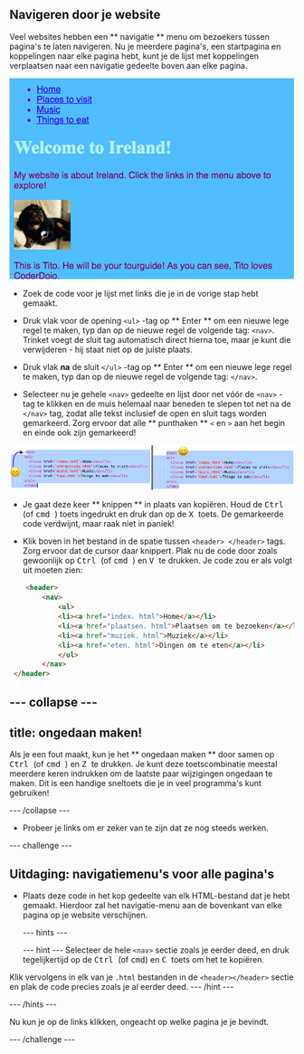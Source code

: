 ## Navigeren door je website

Veel websites hebben een ** navigatie ** menu om bezoekers tussen pagina's te laten navigeren. Nu je meerdere pagina's, een startpagina en koppelingen naar elke pagina hebt, kunt je de lijst met koppelingen verplaatsen naar een navigatie gedeelte boven aan elke pagina.

![Example of a web page with navigation links at the top](images/egNavLinksAtTop.png)

- Zoek de code voor je lijst met links die je in de vorige stap hebt gemaakt.

- Druk vlak voor de opening `<ul>` -tag op ** Enter ** om een ​​nieuwe lege regel te maken, typ dan op de nieuwe regel de volgende tag: `<nav>`. Trinket voegt de sluit tag automatisch direct hierna toe, maar je kunt die verwijderen - hij staat niet op de juiste plaats.

- Druk vlak **na** de sluit `</ul>` -tag op ** Enter ** om een ​​nieuwe lege regel te maken, typ dan op de nieuwe regel de volgende tag: `</nav>`.

- Selecteer nu je gehele `<nav>` gedeelte en lijst door net vóór de `<nav>` -tag te klikken en de muis helemaal naar beneden te slepen tot net na de ` </nav>` tag, zodat alle tekst inclusief de open en sluit tags worden gemarkeerd. Zorg ervoor dat alle ** punthaken ** `<` en `>` aan het begin en einde ook zijn gemarkeerd!

![Text on the left is not fully selected while the text on the right is](images/egSelectedYayWoops.png)

- Je gaat deze keer ** knippen ** in plaats van kopiëren. Houd de <kbd>Ctrl</kbd> (of <kbd> cmd </kbd>) toets ingedrukt en druk dan op de <kbd> X </kbd> toets. De gemarkeerde code verdwijnt, maar raak niet in paniek!

- Klik boven in het bestand in de spatie tussen `<header> </header>` tags. Zorg ervoor dat de cursor daar knippert. Plak nu de code door zoals gewoonlijk op <kbd> Ctrl </kbd> (of <kbd> cmd </kbd>) en <kbd> V </kbd> te drukken. Je code zou er als volgt uit moeten zien:

```html
    <header>
        <nav>
            <ul>
            <li><a href="index. html">Home</a></li>
            <li><a href="plaatsen. html">Plaatsen om te bezoeken</a></li>
            <li><a href="muziek. html">Muziek</a></li>
            <li><a href="eten. html">Dingen om te eten</a></li>
            </ul>
        </nav>
 </header>

```

## \--- collapse \---

## title: ongedaan maken!

Als je een fout maakt, kun je het ** ongedaan maken ** door samen op <kbd> Ctrl </kbd> (of <kbd> cmd </kbd>) en <kbd> Z </kbd> te drukken. Je kunt deze toetscombinatie meestal meerdere keren indrukken om de laatste paar wijzigingen ongedaan te maken. Dit is een handige sneltoets die je in veel programma's kunt gebruiken!

\--- /collapse \---

- Probeer je links om er zeker van te zijn dat ze nog steeds werken.

\--- challenge \---

## Uitdaging: navigatiemenu's voor alle pagina's

- Plaats deze code in het kop gedeelte van elk HTML-bestand dat je hebt gemaakt. Hierdoor zal het navigatie-menu aan de bovenkant van elke pagina op je website verschijnen.
    
    \--- hints \---
    
    \--- hint \--- Selecteer de hele `<nav>` sectie zoals je eerder deed, en druk tegelijkertijd op de <kbd> Ctrl </kbd> (of <kbd> cmd</kbd>) en <kbd> C </kbd> toets om het te kopiëren.

Klik vervolgens in elk van je `.html` bestanden in de `<header></header>` sectie en plak de code precies zoals je al eerder deed. \--- /hint \---

\--- /hints \---

Nu kun je op de links klikken, ongeacht op welke pagina je je bevindt.

\--- /challenge \---